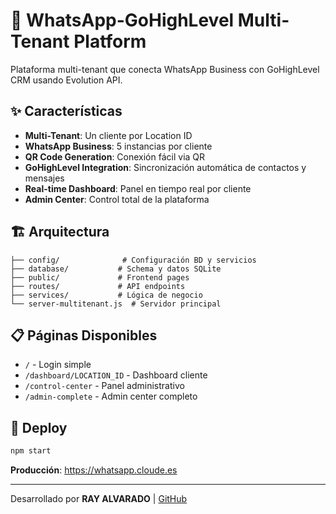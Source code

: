 # 🚀 WhatsApp-GoHighLevel Multi-Tenant Platform

Plataforma multi-tenant que conecta WhatsApp Business con GoHighLevel CRM usando Evolution API.

## ✨ Características

- **Multi-Tenant**: Un cliente por Location ID
- **WhatsApp Business**: 5 instancias por cliente
- **QR Code Generation**: Conexión fácil via QR
- **GoHighLevel Integration**: Sincronización automática de contactos y mensajes
- **Real-time Dashboard**: Panel en tiempo real por cliente
- **Admin Center**: Control total de la plataforma

## 🏗️ Arquitectura

```
├── config/              # Configuración BD y servicios
├── database/           # Schema y datos SQLite
├── public/             # Frontend pages
├── routes/             # API endpoints
├── services/           # Lógica de negocio
└── server-multitenant.js  # Servidor principal
```

## 📋 Páginas Disponibles

- `/` - Login simple
- `/dashboard/LOCATION_ID` - Dashboard cliente
- `/control-center` - Panel administrativo
- `/admin-complete` - Admin center completo

## 🚀 Deploy

```bash
npm start
```

**Producción**: https://whatsapp.cloude.es

---
Desarrollado por **RAY ALVARADO** | [GitHub](https://github.com/ramautos)